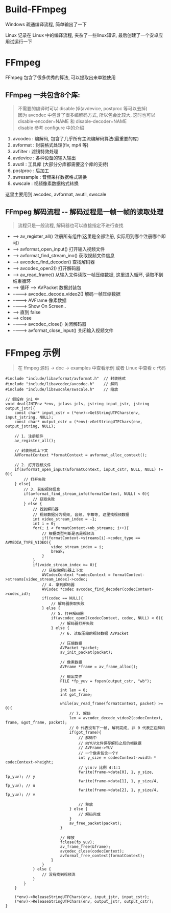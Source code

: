 # Build-FFmpeg

Windows 疏通编译流程, 简单输出了一下

Linux 记录在 Linux 中的编译流程, 夹杂了一些linux知识, 最后创建了一个安卓应用试运行一下

# FFmpeg

FFmpeg 包含了很多优秀的算法, 可以提取出来单独使用

## FFmpeg 一共包含8个库:

>不需要的编译时可以 disable 掉(avdevice, postproc 等可以去掉)   
>因为 avcodec 中包含了很多编解码方式, 所以包会比较大, 这时也可以 disable-encoder=NAME 和 disable-decoder=NAME   
>disable 参考 configure 中的介绍

1. avcodec : 编解码, 包含了几乎所有主流编解码算法(最重要的库)
2. avformat : 封装格式处理(flv, mp4 等)
3. avfilter : 滤镜特效处理
4. avdevice : 各种设备的输入输出
5. avutil : 工具库 (大部分分库都需要这个库的支持)
6. postproc : 后加工
7. swresample : 音频采样数据格式转换
8. swscale : 视频像素数据格式转换 

这里主要用到 avcodec, avformat, avutil, swscale

## FFmpeg 解码流程 -- 解码过程是一帧一帧的读取处理

>流程只是一般流程, 解码器也可以直接指定不进行查找

* --> av_register_all() 注册所有组件(这里是全部注册, 实际用到哪个注册哪个即可)
* --> avformat_open_input() 打开输入视频文件
* --> avformat_find_stream_ino() 获取视频文件信息
* --> avcodec_find_decoder() 查找解码器
* --> avcodec_open2() 打开解码器
* --> av_read_frame() 从输入文件读取一帧压缩数据, 这里进入循环, 读取不到结束循环
* --> 循环 --> AVPacket 数据封装包
* ----> avcodec_decode_video2() 解码一帧压缩数据
* ----> AVFrame 像素数据
* ----> Show On Screen..  
* --> 直到 false
* --> close
* ----> avcodec_close() 关闭解码器
* ----> avformat_close_input() 关闭输入视频文件 
	

# FFmpeg 示例

>在 ffmpeg 源码 -> doc -> examples 中查看示例 或者 Linux 中查看 c 代码

```
#include "include/libavformat/avformat.h"  // 封装格式
#include "include/libavcodec/avcodec.h"    // 解码
#include "include/libswscale/swscale.h"    // 缩放

// 假设在 jni 中
void deal(JNIEnv *env, jclass jcls, jstring input_jstr, jstring output_jstr){
	const char* input_cstr = (*env)->GetStringUTFChars(env, input_jstring, NULL);
	const char* output_cstr = (*env)->GetStringUTFChars(env, output_jstring, NULL);

	// 1. 注册组件
	av_register_all();
	
	// 封装格式上下文
	AVFormatContext *formatContext = avformat_alloc_context();

	// 2. 打开视频文件
	if(avformat_open_input(&formatContext, input_cstr, NULL, NULL) != 0){
		// 打开失败
	} else{
		// 3. 获取视频信息
		if(avformat_find_stream_info(formatContext, NULL) < 0){
			// 获取失败
		} else {
			// 找到解码器
			// 视频数据分为视频, 音频, 字幕等, 这里找视频数据
			int video_stream_index = -1;
			int i = 0;
			for(; i < formatContext->nb_streams; i++){
				// 根据类型判断是否是视频流
				if(formatContext->streams[i]->codec_type == AVMEDIA_TYPE_VIDEO){
					video_stream_index = i;
					break;
				}
			}
			if(voide_stream_index >= 0){
				// 获取编解码器上下文
				AVCodecContext *codecContext = formatContext->streams[video_stream_index]->codec;
				// 4. 拿到解码器
				AVCodec *codec avcodec_find_decoder(codecContext->codec_id);
				if(codec == NULL){
					// 解码器获取失败
				} else {
					// 5. 打开解码器
					if(avcodec_open2(codecContext, codec, NULL) < 0){
						// 解码器打开失败
					} else {
						// 6. 读取压缩的视频数据 AVPacket

						// 压缩数据
						AVPacket *packet;
						av_init_packet(packet);

						// 像素数据
						AVFrame *frame = av_frame_alloc();
						
						// 输出文件
						FILE *fp_yuv = fopen(output_cstr, "wb");

						int len = 0;
						int got_frame;

						while(av_read_frame(formatContext, packet) >= 0){
							// 7. 解码
							len = avcodec_decode_video2(codecContext, frame, &got_frame, packet);
							// 0 代表没有下一帧, 解码完成, 非 0 代表正在解码
							if(got_frame){
								// 解码中
								// 向YUV文件保存解码之后的帧数据
								// AVFrame->YUV
								// 一个像素包含一个Y
								int y_size = codecContext->width * codecContext->height;
								// y:u:v 比例 4:1:1
								fwrite(frame->data[0], 1, y_size, fp_yuv); // y
								fwrite(frame->data[1], 1, y_size/4, fp_yuv); // u
								fwrite(frame->data[2], 1, y_size/4, fp_yuv); // v

								// 释放
							} else {
								// 解码完成
							}
							av_free_packet(packet);
						}

						// 释放
						fclose(fp_yuv);
						av_frame_free(&frame);
						avcodec_close(codecContext);
						avformat_free_context(formatContext);
					}
				}
			} else {
				// 没有找到视频流
			}
		}
	}

	(*env)->ReleaseStringUTFChars(env, input_jstr, input_cstr);
	(*env)->ReleaseStringUTFChars(env, output_jstr, output_cstr);
}
```
